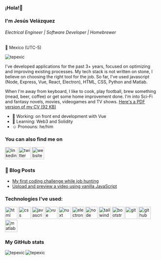 ### ¡Hola!👋

### I'm Jesús Velázquez

###### _Electrical Engineer | Software Developer | Homebrewer_

:round_pushpin: Mexico (UTC-5)

<p align="left"> <img src="https://komarev.com/ghpvc/?username=tepexic" alt="tepexic" /> </p>
I've developed applications for the past 3+ years, focused on optimizing and improving existing processes. My tech stack is not written on stone, I believe on choosing the right tool for the job. So far, I've used javascript (Node, Express, Vue, React, Electron), HTML, CSS, Python and Matlab.

When I'm away from keyboard, I like to cook, play football, brew something (mead, beer, coffee) or get some home improvement done. I'm into Sci-Fi and fantasy novels, movies, videogames and TV shows. [Here's a PDF version of my CV (92 KB)](https://tepexic.com/CV_JesusVelazquez.pdf)

- :wrench: Working: on front end development with Vue
- :pencil: Learning: Web3 and Solidity
- :relaxed: Pronouns: he/him

### You can also find me on

[<img src='https://cdn.jsdelivr.net/npm/simple-icons@3.0.1/icons/linkedin.svg' alt='linkedin' height='40'>](https://www.linkedin.com/in/jesusavelazquez)
[<img src='https://cdn.jsdelivr.net/npm/simple-icons@3.0.1/icons/twitter.svg' alt='twitter' height='40'>](https://twitter.com/@tepexic)
[<img src='https://cdn.jsdelivr.net/npm/simple-icons@3.0.1/icons/icloud.svg' alt='website' height='40'>](https://dev.to/tepexic)

### 📙 Blog Posts

<!-- BLOG-POST-LIST:START -->

- [My first coding challenge while job hunting](https://dev.to/tepexic/my-first-coding-challenge-while-job-hunting-54dj)
- [Upload and preview a video using vanilla JavaScript](https://dev.to/tepexic/upload-and-preview-a-video-using-vanilla-javascript-37k2)
<!-- BLOG-POST-LIST:END -->

### Technologies I've used:

<p align="left"><img src="https://tepexic.com/images/tech-logos/html.svg" alt="html" width="40" height="40"/>
<img src="https://tepexic.com/images/tech-logos/css.svg" alt="css" width="40" height="40"/>
<img src="https://tepexic.com/images/tech-logos/js.svg" alt="javascript" width="40" height="40"/>
<img src="https://tepexic.com/images/tech-logos/vue.svg" alt="vue" width="40" height="40"/>
<img src="https://tepexic.com/images/tech-logos/nuxt.png" alt="nuxt" width="40" height="40"/>
<img src="https://tepexic.com/images/tech-logos/electron.svg" alt="electron" width="40" height="40"/>
<img src="https://tepexic.com/images/tech-logos/node.png" alt="node" width="40" height="40"/>
<img src="https://tepexic.com/images/tech-logos/tailwind.svg" alt="tailwind" width="40" height="40"/>
<img src="https://tepexic.com/images/tech-logos/bootstrap.svg" alt="bootstrap" width="40" height="40"/>
<img src="https://tepexic.com/images/tech-logos/git.svg" alt="git" width="40" height="40"/>
<img src="https://tepexic.com/images/tech-logos/github.png" alt="github" width="40" height="40"/>
<img src="https://tepexic.com/images/tech-logos/matlab.png" alt="matlab" width="40" height="40"/>
</p>

### My GitHub stats

<p><img align="left" src="https://github-readme-stats.vercel.app/api/top-langs/?username=tepexic&layout=compact" alt="tepexic" /></p>
<p></p>
<p>&nbsp;<img align="left" src="https://github-readme-stats.vercel.app/api?username=tepexic&show_icons=true" alt="tepexic" /></p>
